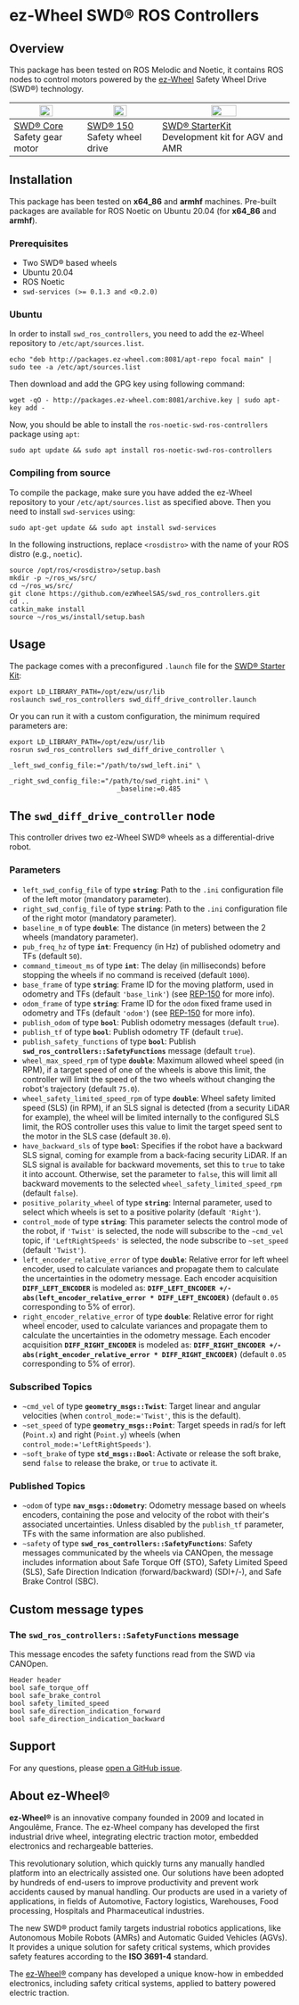# ez-Wheel SWD® ROS Controllers

## Overview

This package has been tested on ROS Melodic and Noetic, it contains ROS nodes to control motors powered by the [ez-Wheel](https://www.ez-wheel.com) Safety Wheel Drive (SWD®) technology.

| <img src="https://www.ez-wheel.com/storage/image-product/visuels-swd-core-2-0-0.png" width="45%"></img> | <img src="https://www.ez-wheel.com/storage/image-product/roue-electrique-swd-150-2-0-0-0.png" width="45%"></img> | <img src="https://www.ez-wheel.com/storage/image-product/starterkit-ez-wheel-web-0-0-0.png" width="45%"></img>       |
| ------------------------------------------------------------------------------------------------------- | ---------------------------------------------------------------------------------------------------------------- | -------------------------------------------------------------------------------------------------------------------- |
| [SWD® Core](https://www.ez-wheel.com/en/safety-gear-motor) <br />Safety gear motor                      | [SWD® 150](https://www.ez-wheel.com/en/swd-150-safety-wheel-drive) <br />Safety wheel drive                      | [SWD® StarterKit](https://www.ez-wheel.com/en/development-kit-for-agv-and-amr) <br />Development kit for AGV and AMR |

## Installation

This package has been tested on **x64_86** and **armhf** machines.
Pre-built packages are available for ROS Noetic on Ubuntu 20.04 (for **x64_86** and **armhf**).

### Prerequisites

- Two SWD® based wheels
- Ubuntu 20.04
- ROS Noetic
- `swd-services (>= 0.1.3 and <0.2.0)`

### Ubuntu

In order to install `swd_ros_controllers`, you need to add the ez-Wheel repository to `/etc/apt/sources.list`.

```shell
echo "deb http://packages.ez-wheel.com:8081/apt-repo focal main" | sudo tee -a /etc/apt/sources.list
```

Then download and add the GPG key using following command:

```shell
wget -qO - http://packages.ez-wheel.com:8081/archive.key | sudo apt-key add -
```

Now, you should be able to install the `ros-noetic-swd-ros-controllers` package using `apt`:

```shell
sudo apt update && sudo apt install ros-noetic-swd-ros-controllers
```

### Compiling from source

To compile the package, make sure you have added the ez-Wheel repository to your `/etc/apt/sources.list` as specified above.
Then you need to install `swd-services` using:

```shell
sudo apt-get update && sudo apt install swd-services
```

In the following instructions, replace `<rosdistro>` with the name of your ROS distro (e.g., `noetic`).

```shell
source /opt/ros/<rosdistro>/setup.bash
mkdir -p ~/ros_ws/src/
cd ~/ros_ws/src/
git clone https://github.com/ezWheelSAS/swd_ros_controllers.git
cd ..
catkin_make install
source ~/ros_ws/install/setup.bash
```

## Usage

The package comes with a preconfigured `.launch` file for the [SWD® Starter Kit](https://www.ez-wheel.com/en/development-kit-for-agv-and-amr):

```shell
export LD_LIBRARY_PATH=/opt/ezw/usr/lib
roslaunch swd_ros_controllers swd_diff_drive_controller.launch
```

Or you can run it with a custom configuration, the minimum required parameters are:

```shell
export LD_LIBRARY_PATH=/opt/ezw/usr/lib
rosrun swd_ros_controllers swd_diff_drive_controller \
                           _left_swd_config_file:="/path/to/swd_left.ini" \
                           _right_swd_config_file:="/path/to/swd_right.ini" \
                           _baseline:=0.485
```

## The `swd_diff_drive_controller` node

This controller drives two ez-Wheel SWD® wheels as a differential-drive robot.

### Parameters

- `left_swd_config_file` of type **`string`**: Path to the `.ini` configuration file of the left motor (mandatory parameter).
- `right_swd_config_file` of type **`string`**: Path to the `.ini` configuration file of the right motor (mandatory parameter).
- `baseline_m` of type **`double`**: The distance (in meters) between the 2 wheels (mandatory parameter).
- `pub_freq_hz` of type **`int`**: Frequency (in Hz) of published odometry and TFs (default `50`).
- `command_timeout_ms` of type **`int`**: The delay (in milliseconds) before stopping the wheels if no command is received (default `1000`).
- `base_frame` of type **`string`**: Frame ID for the moving platform, used in odometry and TFs (default `'base_link'`) (see [REP-150](https://www.ros.org/reps/rep-0105.html) for more info).
- `odom_frame` of type **`string`**: Frame ID for the `odom` fixed frame used in odometry and TFs (default `'odom'`) (see [REP-150](https://www.ros.org/reps/rep-0105.html) for more info).
- `publish_odom` of type **`bool`**: Publish odometry messages (default `true`).
- `publish_tf` of type **`bool`**: Publish odometry TF (default `true`).
- `publish_safety_functions` of type **`bool`**: Publish **`swd_ros_controllers::SafetyFunctions`** message (default `true`).
- `wheel_max_speed_rpm` of type **`double`**: Maximum allowed wheel speed (in RPM), if a target speed of one of the wheels is above this limit, the controller will limit the speed of the two wheels without changing the robot's trajectory (default `75.0`).
- `wheel_safety_limited_speed_rpm` of type **`double`**: Wheel safety limited speed (SLS) (in RPM), if an SLS signal is detected (from a security LiDAR for example), the wheel will be limited internally to the configured SLS limit, the ROS controller uses this value to limit the target speed sent to the motor in the SLS case (default `30.0`).
- `have_backward_sls` of type **`bool`**: Specifies if the robot have a backward SLS signal, coming for example from a back-facing security LiDAR. If an SLS signal is available for backward movements, set this to `true` to take it into account. Otherwise, set the parameter to `false`, this will limit all backward movements to the selected `wheel_safety_limited_speed_rpm` (default `false`).
- `positive_polarity_wheel` of type **`string`**: Internal parameter, used to select which wheels is set to a positive polarity (default `'Right'`).
- `control_mode` of type **`string`**: This parameter selects the control mode of the robot, if `'Twist'` is selected, the node will subscribe to the `~cmd_vel` topic, if `'LeftRightSpeeds'` is selected, the node subscribe to `~set_speed` (default `'Twist'`).
- `left_encoder_relative_error` of type **`double`**: Relative error for left wheel encoder, used to calculate variances and propagate them to calculate the uncertainties in the odometry message. Each encoder acquisition **`DIFF_LEFT_ENCODER`** is modeled as: **`DIFF_LEFT_ENCODER +/- abs(left_encoder_relative_error * DIFF_LEFT_ENCODER)`** (default `0.05` corresponding to 5% of error).
- `right_encoder_relative_error` of type **`double`**: Relative error for right wheel encoder, used to calculate variances and propagate them to calculate the uncertainties in the odometry message. Each encoder acquisition **`DIFF_RIGHT_ENCODER`** is modeled as: **`DIFF_RIGHT_ENCODER +/- abs(right_encoder_relative_error * DIFF_RIGHT_ENCODER)`** (default `0.05` corresponding to 5% of error).

### Subscribed Topics

- `~cmd_vel` of type **`geometry_msgs::Twist`**: Target linear and angular velocities (when `control_mode:='Twist'`, this is the default).
- `~set_speed` of type **`geometry_msgs::Point`**: Target speeds in rad/s for left (`Point.x`) and right (`Point.y`) wheels (when `control_mode:='LeftRightSpeeds'`).
- `~soft_brake` of type **`std_msgs::Bool`**: Activate or release the soft brake, send `false` to release the brake, or `true` to activate it.

### Published Topics

- `~odom` of type **`nav_msgs::Odometry`**: Odometry message based on wheels encoders, containing the pose and velocity of the robot with their's associated uncertainties. Unless disabled by the `publish_tf` parameter, TFs with the same information are also published.
- `~safety` of type **`swd_ros_controllers::SafetyFunctions`**: Safety messages communicated by the wheels via CANOpen, the message includes information about Safe Torque Off (STO), Safety Limited Speed (SLS), Safe Direction Indication (forward/backward) (SDI+/-), and Safe Brake Control (SBC).

## Custom message types

### The `swd_ros_controllers::SafetyFunctions` message

This message encodes the safety functions read from the SWD via CANOpen.

```
Header header
bool safe_torque_off
bool safe_brake_control
bool safety_limited_speed
bool safe_direction_indication_forward
bool safe_direction_indication_backward
```

## Support

For any questions, please [open a GitHub issue](https://github.com/ezWheelSAS/swd_ros_controllers/issues).

## About ez-Wheel®

**ez-Wheel®** is an innovative company founded in 2009 and located in Angoulême, France.
The ez-Wheel company has developed the first industrial drive wheel, integrating electric traction motor, embedded electronics and rechargeable batteries.

This revolutionary solution, which quickly turns any manually handled platform into an electrically assisted one.
Our solutions have been adopted by hundreds of end-users to improve productivity and prevent work accidents caused by manual handling.
Our products are used in a variety of applications, in fields of Automotive, Factory logistics, Warehouses, Food processing, Hospitals and Pharmaceutical industries.

The new SWD® product family targets industrial robotics applications, like Autonomous Mobile Robots (AMRs) and Automatic Guided Vehicles (AGVs).
It provides a unique solution for safety critical systems, which provides safety features according to the **ISO 3691-4** standard.

The [ez-Wheel®](https://www.ez-wheel.com) company has developed a unique know-how in embedded electronics, including safety critical systems, applied to battery powered electric traction.
